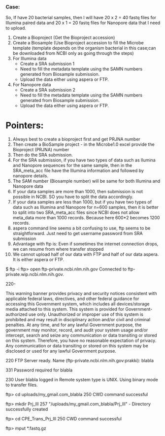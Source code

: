 ### Case: 

So, If have 20 bacterial samples, then I will have 20 x 2 = 40 fastq files for Illumina paired data and 20 x 1 = 20 fastq files for Nanopore data that I need to upload.

1) Create a Bioproject (Get the Bioproject accession)
2) Create a Biosample (Use Bioproject accession to fill the Microbe template (template depends on the organism bacterial in this case;can be downloaded from NCBI only as going through the steps)
3) For Illumina data 
   - Create a SRA submission 1
   - Need to fill the metadata template using the SAMN numbers generated from Biosample submission.
   - Upload the data either using aspera or FTP.
4) For Nanopore data 
   - Create a SRA submission 2
   - Need to fill the metadata template using the SAMN numbers generated from Biosample submission.
   - Upload the data either using aspera or FTP.


# Pointers:

1. Always best to create a bioproject first and get PRJNA number
2. Then create a BioSample project - in the Microbe1.0 excel provide the Bioproject (PRJNA) number
3. Then do the SRA submission.
4. For the SRA submission, if you have two types of data such as Ilumina and Nanopore sequences for the same sample, then in the SRA_meta_acc file
have the Illumina information and followed by nanopore details. 
5. The SAM number (Biosample number) will be same for both Illumina and Nanopore data
6. If your data samples are more than 1000, then submission is not possible in NCBI. SO you have to split the data accordingly.
7. If your data samples are less than 1000, but if you have two types of data such as Illumina and Nanopore for n=600 samples, then it is better to split into 
two SRA_meta_acc files since NCBI does not allow meta_data more than 1000 records. Because here 600\*2 becomes 1200 records.
8. aspera command line seems a bit confusing to use, ftp seems to be straightforward. Just need to get username password from SRA submission
9. Advantage with ftp is: Even if sometimes the internet connection drops, we can resume from where transfer stopped
10. We cannot upload half of our data with FTP and half of our data aspera. It is either aspera or FTP. 



$ ftp -i 
ftp> open ftp-private.ncbi.nlm.nih.gov
Connected to ftp-private.wip.ncbi.nlm.nih.gov.

220-

 This warning banner provides privacy and security notices consistent with 
 applicable federal laws, directives, and other federal guidance for accessing 
 this Government system, which includes all devices/storage media attached to 
 this system. This system is provided for Government-authorized use only. 
 Unauthorized or improper use of this system is prohibited and may result in 
 disciplinary action and/or civil and criminal penalties. At any time, and for 
 any lawful Government purpose, the government may monitor, record, and audit 
 your system usage and/or intercept, search and seize any communication or data 
 transiting or stored on this system. Therefore, you have no reasonable 
 expectation of privacy. Any communication or data transiting or stored on this 
 system may be disclosed or used for any lawful Government purpose.

220 FTP Server ready.
Name (ftp-private.ncbi.nlm.nih.gov:prakki): blabla

331 Password required for blabla

230 User blabla logged in
Remote system type is UNIX.
Using binary mode to transfer files.

ftp> cd uploads/my_gmail.com_blabla
250 CWD command successful

ftp> mkdir Prj_Ill
257 "/uploads/my_gmail.com_blabla/Prj_Ill" - Directory successfully created

ftp> cd CPE_Trans_Prj_Ill
250 CWD command successful

ftp> mput \*.fastq.gz
